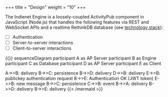 +++
title = "Design"
weight = "10"
+++

The Indienet Engine is a loosely-coupled ActivityPub component in JavaScript (Node.js) that handles the following features via REST and WebSocket APIs and a realtime RethinkDB database (see [technology stack](../technology-stack)):

  * [ ] Authentication
  * [ ] Server-to-server interactions
  * [ ] Client-to-server interactions

{{<mermaid align="left">}}
sequenceDiagram
  participant A as AP Server
  participant B as Engine
  participant C as Database
  participant D as AP Server
  participant E as Client

  A->>B: delivery
  B->>C: persistence
  B->>D: delivery
  D->>B: delivery
  E->>B: publickey authentication request
  B->>E: Authentication OK (JWT token)
  E->>B: new message
  B->>C: persistence
  C->>B: event
  B->>A: delivery
  B->>D: delivery
  B->>E: delivery
{{< /mermaid >}}
